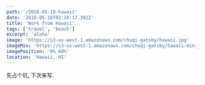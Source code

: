 ```yaml
---
path: '/2018-05-18-hawaii'
date: '2018-05-18T02:28:17.392Z'
title: 'Work from Hawaii'
tags: ['travel', 'beach']
excerpt: 'aloha'
image: 'https://s3-us-west-1.amazonaws.com/chuqi-gatsby/hawaii.jpg'
imageMin: 'https://s3-us-west-1.amazonaws.com/chuqi-gatsby/hawaii-min.jpg'
imagePosition: '0% 60%'
location: 'Hawaii, HI'
---
```


<div class="normal-article">
  先占个坑, 下次来写.
</div>

